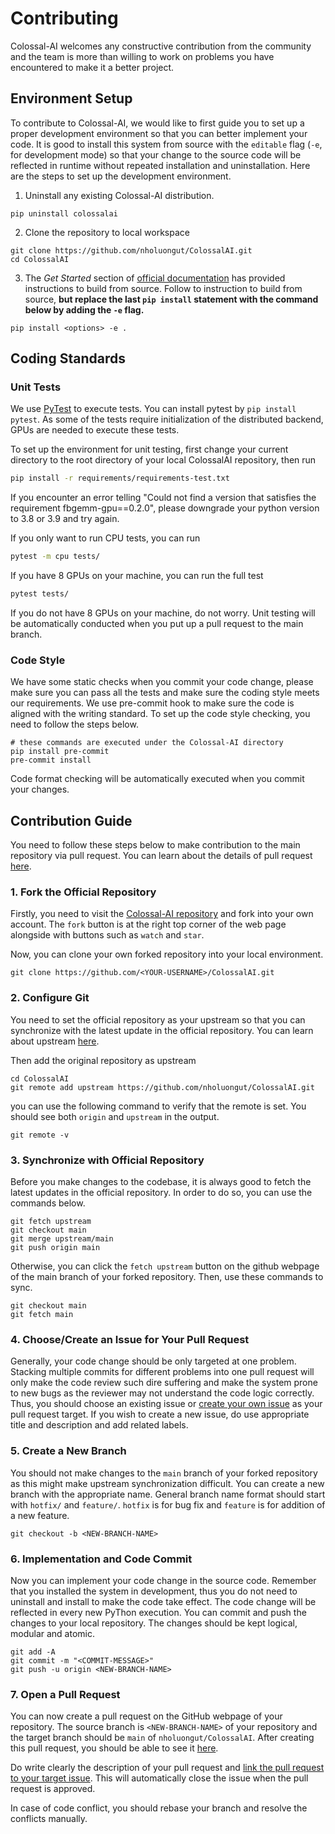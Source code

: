 # Contributing

Colossal-AI welcomes any constructive contribution from the community and the team is more than willing to work on problems you have encountered to make it a better project.

## Environment Setup

To contribute to Colossal-AI, we would like to first guide you to set up a proper development environment so that you can better implement your code. It is good to install this system from source with the `editable` flag (`-e`, for development mode) so that your change to the source code will be reflected in runtime without repeated installation and uninstallation. Here are the steps to set up the development environment.

1. Uninstall any existing Colossal-AI distribution.

```shell
pip uninstall colossalai
```

2. Clone the repository to local workspace

```shell
git clone https://github.com/nholuongut/ColossalAI.git
cd ColossalAI
```

3. The *Get Started* section of [official documentation](https://colossalai.org) has provided instructions to build from source. Follow to instruction to build from source, **but replace the last `pip install` statement with the command below by adding the `-e` flag.**

```shell
pip install <options> -e .
```

## Coding Standards

### Unit Tests
We use [PyTest](https://docs.pytest.org/en/latest/) to execute tests. You can install pytest by `pip install pytest`. As some of the tests require initialization of the distributed backend, GPUs are needed to execute these tests.

To set up the environment for unit testing, first change your current directory to the root directory of your local ColossalAI repository, then run
```bash
pip install -r requirements/requirements-test.txt
```
If you encounter an error telling "Could not find a version that satisfies the requirement fbgemm-gpu==0.2.0", please downgrade your python version to 3.8 or 3.9 and try again.

If you only want to run CPU tests, you can run

```bash
pytest -m cpu tests/
```

If you have 8 GPUs on your machine, you can run the full test

```bash
pytest tests/
```

If you do not have 8 GPUs on your machine, do not worry. Unit testing will be automatically conducted when you put up a pull request to the main branch.


### Code Style

We have some static checks when you commit your code change, please make sure you can pass all the tests and make sure the coding style meets our requirements. We use pre-commit hook to make sure the code is aligned with the writing standard. To set up the code style checking, you need to follow the steps below.

```shell
# these commands are executed under the Colossal-AI directory
pip install pre-commit
pre-commit install
```

Code format checking will be automatically executed when you commit your changes.


## Contribution Guide

You need to follow these steps below to make contribution to the main repository via pull request. You can learn about the details of pull request [here](https://docs.github.com/en/pull-requests/collaborating-with-pull-requests/proposing-changes-to-your-work-with-pull-requests/about-pull-requests).

### 1. Fork the Official Repository

Firstly, you need to visit the [Colossal-AI repository](https://github.com/nholuongut/ColossalAI) and fork into your own account. The `fork` button is at the right top corner of the web page alongside with buttons such as `watch` and `star`.

Now, you can clone your own forked repository into your local environment.

```shell
git clone https://github.com/<YOUR-USERNAME>/ColossalAI.git
```

### 2. Configure Git

You need to set the official repository as your upstream so that you can synchronize with the latest update in the official repository. You can learn about upstream [here](https://www.atlassian.com/git/tutorials/git-forks-and-upstreams).

Then add the original repository as upstream

```shell
cd ColossalAI
git remote add upstream https://github.com/nholuongut/ColossalAI.git
```

you can use the following command to verify that the remote is set. You should see both `origin` and `upstream` in the output.

```shell
git remote -v
```

### 3. Synchronize with Official Repository

Before you make changes to the codebase, it is always good to fetch the latest updates in the official repository. In order to do so, you can use the commands below.

```shell
git fetch upstream
git checkout main
git merge upstream/main
git push origin main
```

Otherwise, you can click the `fetch upstream` button on the github webpage of the main branch of your forked repository. Then, use these commands to sync.

```
git checkout main
git fetch main
```

### 4. Choose/Create an Issue for Your Pull Request

Generally, your code change should be only targeted at one problem. Stacking multiple commits for different problems into one pull request will only make the code review such dire suffering and make the system prone to new bugs as the reviewer may not understand the code logic correctly. Thus, you should choose an existing issue or [create your own issue](https://github.com/nholuongut/ColossalAI/issues) as your pull request target. If you wish to create a new issue, do use appropriate title and description and add related labels.


### 5. Create a New Branch

You should not make changes to the `main` branch of your forked repository as this might make upstream synchronization difficult. You can create a new branch with the appropriate name. General branch name format should start with `hotfix/` and `feature/`. `hotfix` is for bug fix and `feature` is for addition of a new feature.


```shell
git checkout -b <NEW-BRANCH-NAME>
```

### 6. Implementation and Code Commit

Now you can implement your code change in the source code. Remember that you installed the system in development, thus you do not need to uninstall and install to make the code take effect. The code change will be reflected in every new PyThon execution.
You can commit and push the changes to your local repository. The changes should be kept logical, modular and atomic.

```shell
git add -A
git commit -m "<COMMIT-MESSAGE>"
git push -u origin <NEW-BRANCH-NAME>
```

### 7. Open a Pull Request

You can now create a pull request on the GitHub webpage of your repository. The source branch is `<NEW-BRANCH-NAME>` of your repository and the target branch should be `main` of `nholuongut/ColossalAI`. After creating this pull request, you should be able to see it [here](https://github.com/nholuongut/ColossalAI/pulls).

Do write clearly the description of your pull request and [link the pull request to your target issue](https://docs.github.com/en/issues/tracking-your-work-with-issues/linking-a-pull-request-to-an-issue). This will automatically close the issue when the pull request is approved.

In case of code conflict, you should rebase your branch and resolve the conflicts manually.

